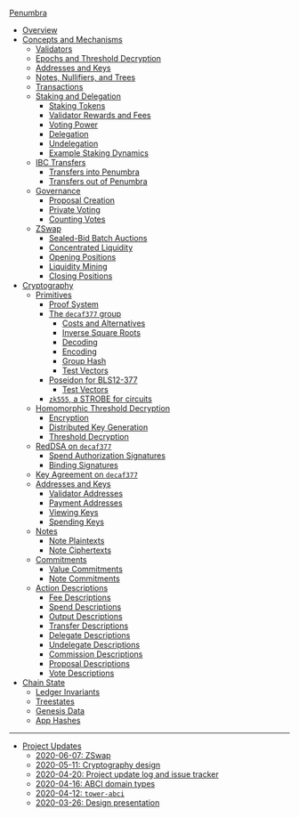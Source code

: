 [Penumbra](../README.md)
- [Overview](./overview.md)
- [Concepts and Mechanisms](./concepts.md)
  - [Validators]()
  - [Epochs and Threshold Decryption](./concepts/epochs_threshold.md)
  - [Addresses and Keys]()
  - [Notes, Nullifiers, and Trees](./concepts/notes_nullifiers_trees.md)
  - [Transactions](./concepts/transactions.md)
  - [Staking and Delegation](./concepts/stake.md)
    - [Staking Tokens](./concepts/stake/tokens.md)
    - [Validator Rewards and Fees](./concepts/stake/validator-rewards.md)
    - [Voting Power](./concepts/stake/voting-power.md)
    - [Delegation](./concepts/stake/delegation.md)
    - [Undelegation](./concepts/stake/undelegation.md)
    - [Example Staking Dynamics](./concepts/stake/example.md)
  - [IBC Transfers]()
    - [Transfers into Penumbra](./concepts/ibc/in.md)
    - [Transfers out of Penumbra]()
  - [Governance](./concepts/governance.md)
    - [Proposal Creation](./concepts/governance/proposal.md)
    - [Private Voting](./concepts/governance/voting.md)
    - [Counting Votes](./concepts/governance/counting.md)
  - [ZSwap](./concepts/zswap.md)
    - [Sealed-Bid Batch Auctions](./concepts/zswap/auction.md)
    - [Concentrated Liquidity](./concepts/zswap/concentrated_liquidity.md)
    - [Opening Positions]()
    - [Liquidity Mining]()
    - [Closing Positions]()
- [Cryptography](./crypto.md)
  - [Primitives](./crypto/primitives.md)
    - [Proof System](./crypto/primitives/proofs.md)
    - [The `decaf377` group](./crypto/primitives/decaf377.md)
      - [Costs and Alternatives](./crypto/primitives/decaf377/costs.md)
      - [Inverse Square Roots](./crypto/primitives/decaf377/invsqrt.md)
      - [Decoding](./crypto/primitives/decaf377/decoding.md)
      - [Encoding](./crypto/primitives/decaf377/encoding.md)
      - [Group Hash](./crypto/primitives/decaf377/group_hash.md)
      - [Test Vectors](./crypto/primitives/decaf377/test_vectors.md)
    - [Poseidon for BLS12-377](./crypto/primitives/poseidon.md)
      - [Test Vectors]()
    - [`zk555`, a STROBE for circuits](./crypto/primitives/strobe.md)
  - [Homomorphic Threshold Decryption](./crypto/threshold.md)
    - [Encryption]()
    - [Distributed Key Generation]()
    - [Threshold Decryption]()
  - [RedDSA on `decaf377`]()
    - [Spend Authorization Signatures]()
    - [Binding Signatures]()
  - [Key Agreement on `decaf377`]()
  - [Addresses and Keys]()
    - [Validator Addresses]()
    - [Payment Addresses]()
    - [Viewing Keys]()
    - [Spending Keys]()
  - [Notes]()
    - [Note Plaintexts]()
    - [Note Ciphertexts]()
  - [Commitments]()
    - [Value Commitments]()
    - [Note Commitments]()
  - [Action Descriptions]()
    - [Fee Descriptions]()
    - [Spend Descriptions]()
    - [Output Descriptions]()
    - [Transfer Descriptions]()
    - [Delegate Descriptions]()
    - [Undelegate Descriptions]()
    - [Commission Descriptions]()
    - [Proposal Descriptions]()
    - [Vote Descriptions]()
- [Chain State]()
  - [Ledger Invariants]()
  - [Treestates]()
  - [Genesis Data]()
  - [App Hashes]()
---
- [Project Updates](./updates.md)
  - [2020-06-07: ZSwap](./updates/2020-06-07.md)
  - [2020-05-11: Cryptography design](./updates/2020-05-11.md)
  - [2020-04-20: Project update log and issue tracker](./updates/2020-04-20.md)
  - [2020-04-16: ABCI domain types](./updates/2020-04-16.md)
  - [2020-04-12: `tower-abci`](./updates/2020-04-12.md)
  - [2020-03-26: Design presentation](./updates/2020-03-26.md)